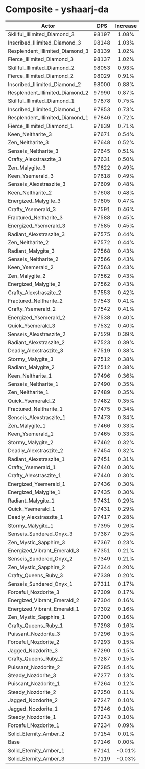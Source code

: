 # Composite - yshaarj-da
| Actor | DPS | Increase |
|---|:---:|:---:|
|Skillful_Illimited_Diamond_3|98197|1.08%|
|Inscribed_Illimited_Diamond_3|98148|1.03%|
|Resplendent_Illimited_Diamond_3|98139|1.02%|
|Fierce_Illimited_Diamond_3|98137|1.02%|
|Skillful_Illimited_Diamond_2|98053|0.93%|
|Fierce_Illimited_Diamond_2|98029|0.91%|
|Inscribed_Illimited_Diamond_2|98000|0.88%|
|Resplendent_Illimited_Diamond_2|97990|0.87%|
|Skillful_Illimited_Diamond_1|97878|0.75%|
|Inscribed_Illimited_Diamond_1|97853|0.73%|
|Resplendent_Illimited_Diamond_1|97846|0.72%|
|Fierce_Illimited_Diamond_1|97839|0.71%|
|Keen_Neltharite_3|97671|0.54%|
|Zen_Neltharite_3|97648|0.52%|
|Senseis_Neltharite_3|97645|0.51%|
|Crafty_Alexstraszite_3|97631|0.50%|
|Zen_Malygite_3|97622|0.49%|
|Keen_Ysemerald_3|97618|0.49%|
|Senseis_Alexstraszite_3|97609|0.48%|
|Keen_Neltharite_2|97608|0.48%|
|Energized_Malygite_3|97605|0.47%|
|Crafty_Ysemerald_3|97591|0.46%|
|Fractured_Neltharite_3|97588|0.45%|
|Energized_Ysemerald_3|97585|0.45%|
|Radiant_Alexstraszite_3|97575|0.44%|
|Zen_Neltharite_2|97572|0.44%|
|Radiant_Malygite_3|97568|0.43%|
|Senseis_Neltharite_2|97566|0.43%|
|Keen_Ysemerald_2|97563|0.43%|
|Zen_Malygite_2|97562|0.43%|
|Energized_Malygite_2|97562|0.43%|
|Crafty_Alexstraszite_2|97553|0.42%|
|Fractured_Neltharite_2|97543|0.41%|
|Crafty_Ysemerald_2|97542|0.41%|
|Energized_Ysemerald_2|97538|0.40%|
|Quick_Ysemerald_3|97532|0.40%|
|Senseis_Alexstraszite_2|97529|0.39%|
|Radiant_Alexstraszite_2|97523|0.39%|
|Deadly_Alexstraszite_3|97519|0.38%|
|Stormy_Malygite_3|97512|0.38%|
|Radiant_Malygite_2|97512|0.38%|
|Keen_Neltharite_1|97496|0.36%|
|Senseis_Neltharite_1|97490|0.35%|
|Zen_Neltharite_1|97489|0.35%|
|Quick_Ysemerald_2|97482|0.35%|
|Fractured_Neltharite_1|97475|0.34%|
|Senseis_Alexstraszite_1|97473|0.34%|
|Zen_Malygite_1|97466|0.33%|
|Keen_Ysemerald_1|97465|0.33%|
|Stormy_Malygite_2|97462|0.32%|
|Deadly_Alexstraszite_2|97454|0.32%|
|Radiant_Alexstraszite_1|97451|0.31%|
|Crafty_Ysemerald_1|97440|0.30%|
|Crafty_Alexstraszite_1|97440|0.30%|
|Energized_Ysemerald_1|97436|0.30%|
|Energized_Malygite_1|97435|0.30%|
|Radiant_Malygite_1|97431|0.29%|
|Quick_Ysemerald_1|97431|0.29%|
|Deadly_Alexstraszite_1|97417|0.28%|
|Stormy_Malygite_1|97395|0.26%|
|Senseis_Sundered_Onyx_3|97387|0.25%|
|Zen_Mystic_Sapphire_3|97367|0.23%|
|Energized_Vibrant_Emerald_3|97351|0.21%|
|Senseis_Sundered_Onyx_2|97349|0.21%|
|Zen_Mystic_Sapphire_2|97344|0.20%|
|Crafty_Queens_Ruby_3|97339|0.20%|
|Senseis_Sundered_Onyx_1|97311|0.17%|
|Forceful_Nozdorite_3|97309|0.17%|
|Energized_Vibrant_Emerald_2|97304|0.16%|
|Energized_Vibrant_Emerald_1|97302|0.16%|
|Zen_Mystic_Sapphire_1|97300|0.16%|
|Crafty_Queens_Ruby_1|97298|0.16%|
|Puissant_Nozdorite_3|97296|0.15%|
|Forceful_Nozdorite_2|97293|0.15%|
|Jagged_Nozdorite_3|97290|0.15%|
|Crafty_Queens_Ruby_2|97287|0.15%|
|Puissant_Nozdorite_2|97285|0.14%|
|Steady_Nozdorite_3|97277|0.13%|
|Puissant_Nozdorite_1|97264|0.12%|
|Steady_Nozdorite_2|97250|0.11%|
|Jagged_Nozdorite_2|97247|0.10%|
|Jagged_Nozdorite_1|97246|0.10%|
|Steady_Nozdorite_1|97243|0.10%|
|Forceful_Nozdorite_1|97234|0.09%|
|Solid_Eternity_Amber_2|97154|0.01%|
|Base|97146|0.00%|
|Solid_Eternity_Amber_1|97141|-0.01%|
|Solid_Eternity_Amber_3|97119|-0.03%|
